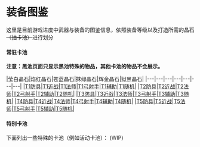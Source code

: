 # 装备图鉴

这里是目前游戏进度中武器与装备的图鉴信息，依照装备等级以及打造所需的晶石~~（抽卡池）~~进行划分

#### 常驻卡池

**注意：黑池页面只显示黑池特殊的物品，其他卡池的物品不会展示。**

|莹白晶石|焰红晶石|苍蓝晶石|抹绿晶石|辉金晶石|狱黑晶石|
|---|---|---|---|---|---|---|
|[T1防具](inf/weapons/normal_white/t1.md)|[T1近战](inf/weapons/normal_red/t1.md)|[T1法师](inf/weapons/normal_blue/t1.md)|[T1弓射手](inf/weapons/normal_green/t1.md)|[T1辅助](inf/weapons/normal_golden/t1.md)|[T1随机](inf/weapons/normal_black/t1.md)|
|[T2防具](inf/weapons/normal_white/t2.md)|[T2近战](inf/weapons/normal_red/t2.md)|[T2法师](inf/weapons/normal_blue/t2.md)|[T2弓射手](inf/weapons/normal_green/t2.md)|[T2辅助](inf/weapons/normal_golden/t2.md)|[T2随机](inf/weapons/normal_black/t2.md)|
|[T3防具](inf/weapons/normal_white/t3.md)|[T3近战](inf/weapons/normal_red/t3.md)|[T3法师](./weapons/normal_blue/t3.md)|[T3弓射手](inf/weapons/normal_green/t3.md)|[T3辅助](inf/weapons/normal_golden/t3.md)|[T3随机](inf/weapons/normal_black/t3.md)|
|[T4防具](inf/weapons/normal_white/t4.md)|[T4近战](inf/weapons/normal_red/t4.md)|[T4法师](inf/weapons/normal_blue/t4.md)|[T4弓射手](inf/weapons/normal_green/t4.md)|[T4辅助](inf/weapons/normal_golden/t4.md)|[T4随机](inf/weapons/normal_black/t4.md)|
|[T5防具](inf/weapons/normal_white/t5.md)|[T5近战](inf/weapons/normal_red/)|[T5法师](inf/weapons/normal_blue/t5.md)|[T5弓射手](inf/weapons/normal_green/t5.md)|[T5辅助](inf/weapons/normal_golden/t5.md)|[T5随机](inf/weapons/normal_black/t5.md)|

#### 特别卡池

下面列出一些特殊的卡池（例如活动卡池）：
(WIP)

